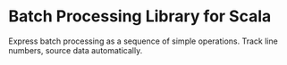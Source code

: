 # Batch Processing Library for Scala

Express batch processing as a sequence of simple operations. Track line numbers,
source data automatically.


